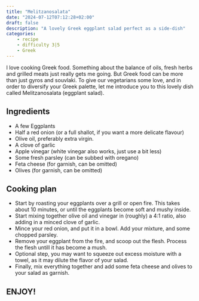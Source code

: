```yaml
---
title: "Melitzanosalata"
date: "2024-07-12T07:12:28+02:00"
draft: false
description: "A lovely Greek eggplant salad perfect as a side-dish"
categories: 
    - recipe
    - difficulty 3|5
    - Greek
---
```

I love cooking Greek food. Something about the balance of oils, fresh herbs and grilled meats just really gets me going. But Greek food can be more than just gyros and souvlaki. To give our vegetarians some love, and in order to diversify your Greek palette, let me introduce you to this lovely dish called Melitzanosalata (eggplant salad). 

## Ingredients
- A few Eggplants 
- Half a red onion (or a full shallot, if you want a more delicate flavour)
- Olive oil, preferably extra virgin. 
- A clove of garlic
- Apple vinegar (white vinegar also works, just use a bit less)
- Some fresh parsley (can be subbed with oregano)
- Feta cheese (for garnish, can be omitted)
- Olives (for garnish, can be omitted)

## Cooking plan
- Start by roasting your eggplants over a grill or open fire. This takes about 10 minutes, or until the eggplants become soft and mushy inside. 
- Start mixing together olive oil and vinegar in (roughly) a 4:1 ratio, also adding in a minced clove of garlic. 
- Mince your red onion, and put it in a bowl. Add your mixture, and some chopped parsley. 
- Remove your eggplant from the fire, and scoop out the flesh. Process the flesh untill it has become a mush.
- Optional step, you may want to squeeze out excess moisture with a towel, as it may dilute the flavor of your salad. 
- Finally, mix everything together and add some feta cheese and olives to your salad as garnish. 

## ENJOY!
